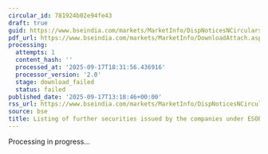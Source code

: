 ```yaml
---
circular_id: 781924b02e94fe43
draft: true
guid: https://www.bseindia.com/markets/MarketInfo/DispNoticesNCirculars.aspx?Noticeid={41294ACD-86C0-4945-8909-48893C8C536A}&noticeno=20250917-46&dt=09/17/2025&icount=46&totcount=57&flag=0
pdf_url: https://www.bseindia.com/markets/MarketInfo/DownloadAttach.aspx?id=20250917-46&attachedId=
processing:
  attempts: 1
  content_hash: ''
  processed_at: '2025-09-17T18:31:56.436916'
  processor_version: '2.0'
  stage: download_failed
  status: failed
published_date: '2025-09-17T13:18:46+00:00'
rss_url: https://www.bseindia.com/markets/MarketInfo/DispNoticesNCirculars.aspx?Noticeid={41294ACD-86C0-4945-8909-48893C8C536A}&noticeno=20250917-46&dt=09/17/2025&icount=46&totcount=57&flag=0
source: bse
title: Listing of further securities issued by the companies under ESOP/ESOS
---
```


Processing in progress...